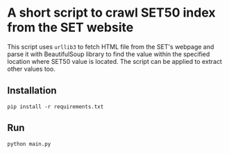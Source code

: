 # A short script to crawl SET50 index from the SET website
This script uses `urllib3` to fetch HTML file from the SET's webpage and parse it with BeautifulSoup library to find the value within the specified location where SET50 value is located. The script can be applied to extract other values too. 

## Installation
`pip install -r requirements.txt`

## Run 
`python main.py`